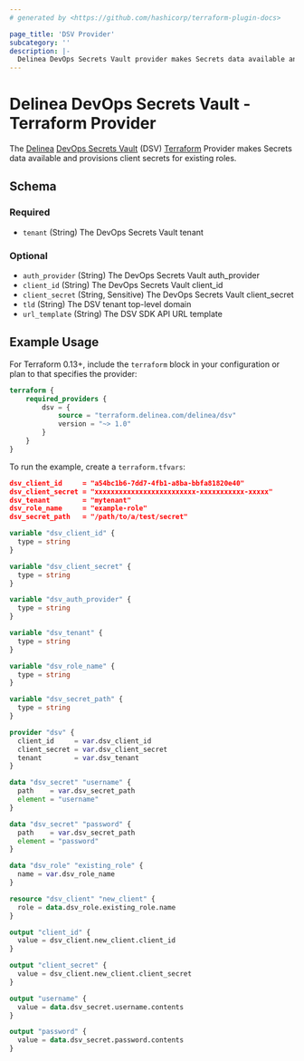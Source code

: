 ```yaml
---
# generated by <https://github.com/hashicorp/terraform-plugin-docs>

page_title: 'DSV Provider'
subcategory: ''
description: |-
  Delinea DevOps Secrets Vault provider makes Secrets data available and provisions client secrets for existing roles.
---
```


# Delinea DevOps Secrets Vault - Terraform Provider

The [Delinea](https://delinea.com/) [DevOps Secrets Vault](https://delinea.com/products/devops-secrets-management-vault) (DSV) [Terraform](https://www.terraform.io/) Provider makes Secrets data available and provisions client secrets for existing roles.

<!-- schema generated by tfplugindocs -->

## Schema

### Required

- `tenant` (String) The DevOps Secrets Vault tenant

### Optional

- `auth_provider` (String) The DevOps Secrets Vault auth_provider
- `client_id` (String) The DevOps Secrets Vault client_id
- `client_secret` (String, Sensitive) The DevOps Secrets Vault client_secret
- `tld` (String) The DSV tenant top-level domain
- `url_template` (String) The DSV SDK API URL template

## Example Usage

For Terraform 0.13+, include the `terraform` block in your configuration or plan to that specifies the provider:

```terraform
terraform {
    required_providers {
        dsv = {
            source = "terraform.delinea.com/delinea/dsv"
            version = "~> 1.0"
        }
    }
}
```

To run the example, create a `terraform.tfvars`:

```json
dsv_client_id     = "a54bc1b6-7dd7-4fb1-a8ba-bbfa81820e40"
dsv_client_secret = "xxxxxxxxxxxxxxxxxxxxxxxxx-xxxxxxxxxxx-xxxxx"
dsv_tenant        = "mytenant"
dsv_role_name     = "example-role"
dsv_secret_path   = "/path/to/a/test/secret"
```

```terraform
variable "dsv_client_id" {
  type = string
}

variable "dsv_client_secret" {
  type = string
}

variable "dsv_auth_provider" {
  type = string
}

variable "dsv_tenant" {
  type = string
}

variable "dsv_role_name" {
  type = string
}

variable "dsv_secret_path" {
  type = string
}

provider "dsv" {
  client_id     = var.dsv_client_id
  client_secret = var.dsv_client_secret
  tenant        = var.dsv_tenant
}

data "dsv_secret" "username" {
  path    = var.dsv_secret_path
  element = "username"
}

data "dsv_secret" "password" {
  path    = var.dsv_secret_path
  element = "password"
}

data "dsv_role" "existing_role" {
  name = var.dsv_role_name
}

resource "dsv_client" "new_client" {
  role = data.dsv_role.existing_role.name
}

output "client_id" {
  value = dsv_client.new_client.client_id
}

output "client_secret" {
  value = dsv_client.new_client.client_secret
}

output "username" {
  value = data.dsv_secret.username.contents
}

output "password" {
  value = data.dsv_secret.password.contents
}
```
